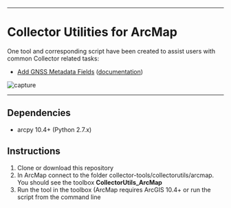 ----
# Collector Utilities for ArcMap

One tool and corresponding script have been created to assist users with common Collector related tasks:

 - [Add GNSS Metadata Fields](add_update_gnss_fields.py) ([documentation](add_update_gnss_fields.md))

![capture](https://user-images.githubusercontent.com/24723464/38953012-451570b0-4302-11e8-8069-3b2ba26b67f0.PNG)

----
## Dependencies
 - arcpy 10.4+ (Python 2.7.x)

## Instructions

1. Clone or download this repository
2. In ArcMap connect to the folder collector-tools/collectorutils/arcmap. You should see the toolbox **CollectorUtils_ArcMap**
3. Run the tool in the toolbox (ArcMap requires ArcGIS 10.4+ or run the script from the command line
